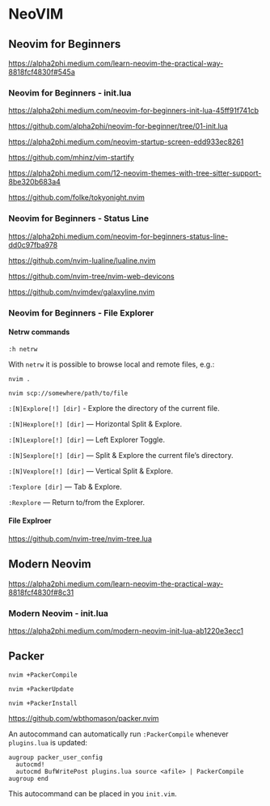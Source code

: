 # NeoVIM

## Neovim for Beginners

https://alpha2phi.medium.com/learn-neovim-the-practical-way-8818fcf4830f#545a

### Neovim for Beginners - init.lua

https://alpha2phi.medium.com/neovim-for-beginners-init-lua-45ff91f741cb

https://github.com/alpha2phi/neovim-for-beginner/tree/01-init.lua

https://alpha2phi.medium.com/neovim-startup-screen-edd933ec8261

https://github.com/mhinz/vim-startify

https://alpha2phi.medium.com/12-neovim-themes-with-tree-sitter-support-8be320b683a4

https://github.com/folke/tokyonight.nvim

### Neovim for Beginners - Status Line

https://alpha2phi.medium.com/neovim-for-beginners-status-line-dd0c97fba978

https://github.com/nvim-lualine/lualine.nvim

https://github.com/nvim-tree/nvim-web-devicons

https://github.com/nvimdev/galaxyline.nvim

### Neovim for Beginners - File Explorer

#### Netrw commands

`:h netrw`

With `netrw` it is possible to browse local and remote files, e.g.:

`nvim .`

`nvim scp://somewhere/path/to/file`

`:[N]Explore[!] [dir]` - Explore the directory of the current file.

`:[N]Hexplore[!] [dir]` — Horizontal Split & Explore.

`:[N]Lexplore[!] [dir]` — Left Explorer Toggle.

`:[N]Sexplore[!] [dir]` — Split & Explore the current file’s directory.

`:[N]Vexplore[!] [dir]` — Vertical Split & Explore.

`:Texplore [dir]` — Tab & Explore.

`:Rexplore` — Return to/from the Explorer.

#### File Explroer

https://github.com/nvim-tree/nvim-tree.lua

## Modern Neovim

https://alpha2phi.medium.com/learn-neovim-the-practical-way-8818fcf4830f#8c31

### Modern Neovim - init.lua

https://alpha2phi.medium.com/modern-neovim-init-lua-ab1220e3ecc1

## Packer

```
nvim +PackerCompile

nvim +PackerUpdate

nvim +PackerInstall
```

https://github.com/wbthomason/packer.nvim

An autocommand can automatically run `:PackerCompile` whenever `plugins.lua` is updated:

```
augroup packer_user_config
  autocmd!
  autocmd BufWritePost plugins.lua source <afile> | PackerCompile
augroup end
```

This autocommand can be placed in you `init.vim`.
